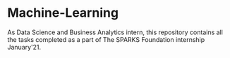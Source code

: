 # Machine-Learning
As Data Science and Business Analytics intern, this repository contains all the tasks completed as a part of The SPARKS Foundation internship January'21.
